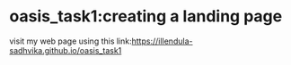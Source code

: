 # oasis_task1:creating a landing page
visit my web page using this link:https://illendula-sadhvika.github.io/oasis_task1
